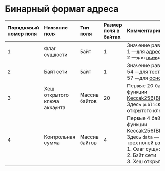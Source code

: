 # Бинарный формат адреса

|Порядковый номер поля | Название поля | Тип поля | Размер поля в байтах | Комментарии |
| :--- | :--- | :--- | :--- | :--- |
| 1 | Флаг сущности | Байт | 1 | Значение равно:<br> 1 —для [адреса](/blockchain/address.md)<br> 2 —для [псевдонима](/blockchain/alias.md) |
| 2 | Байт сети | Байт | 1 | Значение равно:<br>54 —для [тестовая сеть](/blockchain/blockchain-network/test-network.md)<br>57 —для [основная сеть](/blockchain/blockchain-network/main-network.md) |
| 3 | Хеш открытого ключа аккаунта | Массив байтов | 20 | Первые 20 байтов результата хеш-функции [Keccak256](https://en.wikipedia.org/wiki/SHA-3)([Blake2b256](https://en.wikipedia.org/wiki/BLAKE_%28hash_function%29)(`publicKey`)).<br>Здесь `publicKey` — массив байтов открытого ключа аккаунта |
| 4 | Контрольная сумма | Массив байтов | 4  | Первые 4 байта результата хеш-функции [Keccak256](https://ru.wikipedia.org/wiki/SHA-3)([Blake2b256](https://ru.wikipedia.org/wiki/BLAKE_%28хеш-функция%29)(`data`)).<br>Здесь `data` — массива байтов из трех полей взятых вместе:<br> 1.&nbsp;Флаг сущности <br> 2.&nbsp;Байт сети <br> 3.&nbsp;Хеш открытого ключа аккаунта |

